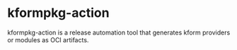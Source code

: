 # kformpkg-action

kformpkg-action is a release automation tool that generates kform providers or modules as OCI artifacts.

